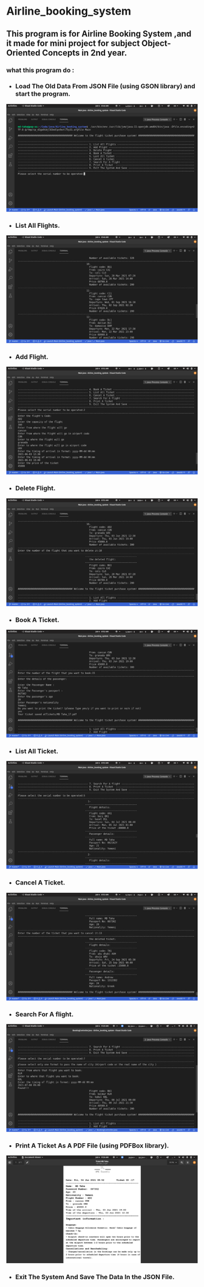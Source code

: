 # Airline_booking_system
## This program is for Airline Booking System ,and it made for mini project for subject Object-Oriented Concepts in 2nd year. 
### what this program do :
* ### Load The Old Data From JSON File (using GSON library) and start the program.
![](screenshots/main-menu.png)
* ### List All Flights.
![](screenshots/display-flights.png)
* ### Add Flight.
![](screenshots/add-a-flight.png)
* ### Delete Flight.
![](screenshots/delete-a-flight.png)
* ### Book A Ticket.
![](screenshots/book-a-ticket.png)
* ### List All Ticket.
![](screenshots/display-tickets.png)
* ### Cancel A Ticket.
![](screenshots/cancel-ticket.png)
* ### Search For A flight.
![](screenshots/search-for-flight.png)
* ### Print A Ticket As A PDF File (using PDFBox library).
![](screenshots/print-ticket-as-PDF-file.png)
* ### Exit The System And Save The Data In the JSON File.
